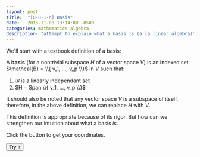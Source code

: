 ```yaml
---
layout: post
title:  "[0-0-1-n] Basis"
date:   2015-11-08 13:14:00 -0500
categories: mathematics algebra
description: "attempt to explain what a basis is (a la linear algebra)"
---
```


We'll start with a textbook definition of a basis:

A **basis** (for a nontrivial subspace $H$ of a vector space $V$) is an
indexed set $\mathcal{B} = \\{ v_1, ..., v_p \\}$ in $V$ such that:

1. $\mathcal{B}$ is a linearly independant set
2. $H = Span \\{ v_1, ..., v_p \\}$

It should also be noted that any vector space $V$ is a subspace of itself, therefore,
in the above definition, we can replace $H$ with $V$.

This definition is appropriate because of its rigor. But how can we strengthen
our intuition about what a basis *is*.



<div>
<p>Click the button to get your coordinates.</p>

<button onclick="getLocation()">Try It</button>

<p id="demo"></p>
</div>


<script>
var x = document.getElementById("demo");
function getLocation() {
    if (navigator.geolocation) {
        navigator.geolocation.getCurrentPosition(showPosition);
    } else {
        x.innerHTML = "Geolocation is not supported by this browser.";
    }
}
function showPosition(position) {
    x.innerHTML = "Latitude: " + position.coords.latitude + 
    "<br>Longitude: " + position.coords.longitude; 
}
</script>